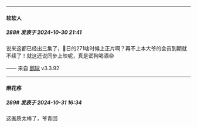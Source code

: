 ﻿
*****

####  软软人  
##### 288#       发表于 2024-10-30 21:41

说来这都已经出三集了，🐶日的271啥时候上正片啊？再不上本大爷的会员到期就不续了！就这还说同步上映呢，真是诓狗喝酒😠

—— 来自 [鹅球](https://www.pgyer.com/GcUxKd4w) v3.3.92


*****

####  麻花疼  
##### 289#       发表于 2024-10-31 16:34

这画质太棒了，爷青回

